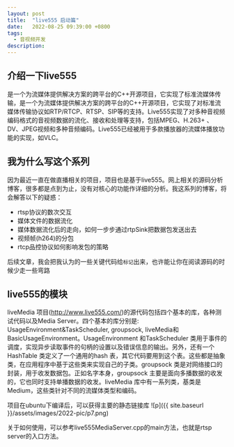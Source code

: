 ```yaml
---
layout: post
title:  "live555 启动篇"
date:   2022-08-25 09:39:00 +0800
tags:
  - 音视频开发
description:
---
```


介绍一下live555
--------
是一个为流媒体提供解决方案的跨平台的C++开源项目，它实现了标准流媒体传输，是一个为流媒体提供解决方案的跨平台的C++开源项目，它实现了对标准流媒体传输协议如RTP/RTCP、RTSP、SIP等的支持。Live555实现了对多种音视频编码格式的音视频数据的流化、接收和处理等支持，包括MPEG、H.263+ 、DV、JPEG视频和多种音频编码。Live555已经被用于多款播放器的流媒体播放功能的实现，如VLC。

我为什么写这个系列
-----------------
因为最近一直在做直播相关的项目，项目也是基于live555。网上相关的源码分析博客，很多都是点到为止，没有对核心的功能作详细的分析。我这系列的博客，将会解答以下的疑惑：

- rtsp协议的数次交互
- 媒体文件的数据流化
- 媒体数据流化后的走向，如何一步步通过rtpSink把数据包发送出去
- 视频帧(h264)的分包
- rtcp品控协议如何影响发包的策略

后续文章，我会把我认为的一些关键代码给`标记`出来，也许能让你在阅读源码的时候少走一些弯路

live555的模块
------------------

liveMedia 项目(http://www.live555.com/)的源代码包括四个基本的库，各种测试代码以及Media Server。四个基本的库分别是: UsageEnvironment&TaskScheduler, groupsock, liveMedia和BasicUsageEnvironment。UsageEnvironment 和TaskScheduler 类用于事件的调度，实现异步读取事件的句柄的设置以及错误信息的输出。另外，还有一个HashTable 类定义了一个通用的hash 表，其它代码要用到这个表。这些都是抽象类，在应用程序中基于这些类来实现自己的子类。groupsock 类是对网络接口的封装，用于收发数据包。正如名字本身，groupsock 主要是面向多播数据的收发的，它也同时支持单播数据的收发。liveMedia 库中有一系列类，基类是Medium，这些类针对不同的流媒体类型和编码。

项目在ubuntu下编译后，可以获得主要的静态链接库
![p]({{ site.baseurl }}/assets/images/2022-pic/p7.png)

关于如何使用，可以参考live555MediaServer.cpp的main方法，也就是rtsp server的入口方法。
